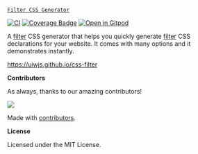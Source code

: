 [`Filter CSS Generator`](https://uiwjs.github.io/css-filter)

[![CI](https://github.com/uiwjs/css-filter/actions/workflows/ci.yml/badge.svg)](https://github.com/uiwjs/css-filter/actions/workflows/ci.yml)
[![Coverage Badge](https://uiwjs.github.io/css-filter/badges.svg)](https://uiwjs.github.io/css-filter/lcov-report/)
[![Open in Gitpod](https://shields.io/badge/Open%20in-Gitpod-green?logo=Gitpod)](https://gitpod.io/#https://github.com/uiwjs/css-filter)

A [filter](https://developer.mozilla.org/en-US/docs/Web/CSS/filter) CSS generator that helps you quickly generate [filter](https://developer.mozilla.org/en-US/docs/Web/CSS/filter) CSS declarations for your website. It comes with many options and it demonstrates instantly.

https://uiwjs.github.io/css-filter


**Contributors**

As always, thanks to our amazing contributors!

<a href="https://github.com/uiwjs/css-filter/graphs/contributors">
  <img src="https://uiwjs.github.io/css-filter/CONTRIBUTORS.svg" />
</a>

Made with [contributors](https://github.com/jaywcjlove/github-action-contributors).

**License**

Licensed under the MIT License.